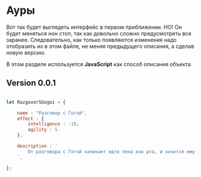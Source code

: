 # Ауры

Вот так будет выглядеть интерфейс в первом приближении. НО! Он будет меняться нон стоп, так как довольно сложно предусмотреть все заранее.
Следовательно, как только появляются изменения надо отобразить их в этом файле, не меняя предыдущего описания, а сделав новую версию.

В этом разделе используется **JavaScript** как способ описания объекта

## Version 0.0.1

```Javascript

let RazgovorSGogoi = {

    name : "Разговор с Гогой",
    effect : {
        intelligence : -10,
        agility : 5
    },

    description : `
        От разговора с Гогой начинает идти пена изо рта, и хочется ему дать п*зды, поэтому поднимается агилка
    `,

};

```
